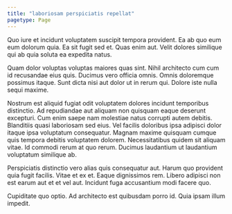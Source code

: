 ```yaml
---
title: "laboriosam perspiciatis repellat"
pagetype: Page
---
```

Quo iure et incidunt voluptatem suscipit tempora provident. Ea ab quo eum eum dolorum quia. Ea sit fugit sed et. Quas enim aut. Velit dolores similique qui ab quia soluta ea expedita natus.

Quam dolor voluptas voluptas maiores quas sint. Nihil architecto cum cum id recusandae eius quis. Ducimus vero officia omnis. Omnis doloremque possimus itaque. Sunt dicta nisi aut dolor ut in rerum qui. Dolore iste nulla sequi maxime.

Nostrum est aliquid fugiat odit voluptatem dolores incidunt temporibus distinctio. Ad repudiandae aut aliquam non quisquam eaque deserunt excepturi. Cum enim saepe nam molestiae natus corrupti autem debitis. Blanditiis quasi laboriosam sed eius. Vel facilis doloribus ipsa adipisci dolor itaque ipsa voluptatum consequatur. Magnam maxime quisquam cumque quis tempora debitis voluptatem dolorem.
Necessitatibus quidem sit aliquam vitae. Id commodi rerum at quo rerum. Ducimus laudantium ut laudantium voluptatum similique ab.

Perspiciatis distinctio vero alias quis consequatur aut. Harum quo provident quia fugit facilis. Vitae et ex et. Eaque dignissimos rem. Libero adipisci non est earum aut et et vel aut. Incidunt fuga accusantium modi facere quo.

Cupiditate quo optio. Ad architecto est quibusdam porro id. Quia ipsam illum impedit.
